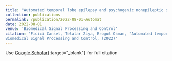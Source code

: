 ```yaml
---
title: "Automated temporal lobe epilepsy and psychogenic nonepileptic seizure patient discrimination from multichannel EEG recordings using DWT based analysis"
collection: publications
permalink: /publication/2022-08-01-Automat
date: 2022-08-01
venue: 'Biomedical Signal Processing and Control'
citation: 'Ficici Cansel, Telatar Ziya, Erogul Osman, "Automated temporal lobe epilepsy and psychogenic nonepileptic seizure patient discrimination from multichannel EEG recordings using DWT based analysis"
Biomedical Signal Processing and Control, (2022)'
---
```

Use [Google Scholar](https://scholar.google.com/scholar?q=Automated+temporal+lobe+epilepsy+and+psychogenic+nonepileptic+seizure+patient+discrimination+from+multichannel+EEG+recordings+using+DWT+based+analysis){:target="_blank"} for full citation